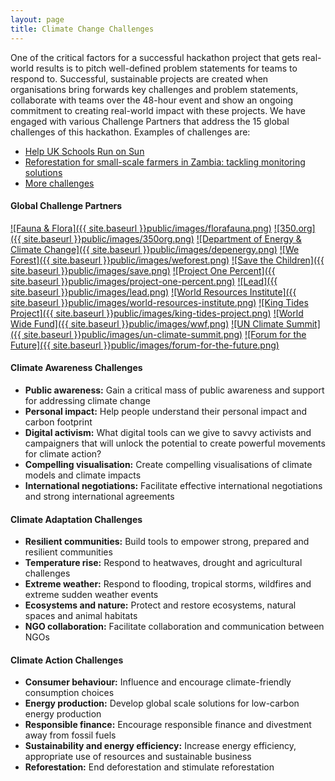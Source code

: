```yaml
---
layout: page
title: Climate Change Challenges
---
```

One of the critical factors for a successful hackathon project that gets real-world results is to pitch well-defined problem statements for teams to respond to. Successful, sustainable projects are created when organisations bring forwards key challenges and problem statements, collaborate with teams over the 48-hour event and show an ongoing commitment to creating real-world impact with these projects. We have engaged with various Challenge Partners that address the 15 global challenges of this hackathon. Examples of challenges are:

- [Help UK Schools Run on Sun](https://geekli.st/hackathon/hack4good-06/idea/53fc72d3a85e9ec10739d867)
- [Reforestation for small-scale farmers in Zambia: tackling monitoring solutions](https://geekli.st/hackathon/hack4good-06/idea/53fb10d049710ef506a8440e)
-  [More challenges](https://geekli.st/hackathon/hack4good-06/?tab=ideas)

#### Global Challenge Partners
[![Fauna & Flora]({{ site.baseurl }}public/images/florafauna.png)](http://www.fauna-flora.org/)
[![350.org]({{ site.baseurl }}public/images/350org.png)](http://350.org/)
[![Department of Energy & Climate Change]({{ site.baseurl }}public/images/depenergy.png)](https://www.gov.uk/government/organisations/department-of-energy-climate-change)
[![We Forest]({{ site.baseurl }}public/images/weforest.png)](http://www.weforest.org/)
[![Save the Children]({{ site.baseurl }}public/images/save.png)](http://www.savethechildren.org.uk/)
[![Project One Percent]({{ site.baseurl }}public/images/project-one-percent.png)](http://projectonepercent.org/)
[![Lead]({{ site.baseurl }}public/images/lead.png)](http://www.lead.org/)
[![World Resources Institute]({{ site.baseurl }}public/images/world-resources-institute.png)](http://www.wri.org/)
[![King Tides Project]({{ site.baseurl }}public/images/king-tides-project.png)](http://kingtides.net/)
[![World Wide Fund]({{ site.baseurl }}public/images/wwf.png)](http://wwf.panda.org/about_our_earth/aboutcc/)
[![UN Climate Summit]({{ site.baseurl }}public/images/un-climate-summit.png)](http://www.un.org/climatechange/summit/)
[![Forum for the Future]({{ site.baseurl }}public/images/forum-for-the-future.png)](http://www.forumforthefuture.org/)


#### Climate Awareness Challenges
* **Public awareness:** Gain a critical mass of public awareness and support for addressing climate change
* **Personal impact:** Help people understand their personal impact and carbon footprint
* **Digital activism:** What digital tools can we give to savvy activists and campaigners that will unlock the potential to create powerful movements for climate action?
* **Compelling visualisation:** Create compelling visualisations of climate models and climate impacts
* **International negotiations:** Facilitate effective international negotiations and strong international agreements

#### Climate Adaptation Challenges
* **Resilient communities:** Build tools to empower strong, prepared and resilient communities
* **Temperature rise:** Respond to heatwaves, drought and agricultural challenges
* **Extreme weather:** Respond to flooding, tropical storms, wildfires and extreme sudden weather events
* **Ecosystems and nature:** Protect and restore ecosystems, natural spaces and animal habitats
* **NGO collaboration:** Facilitate collaboration and communication between NGOs

#### Climate Action Challenges
* **Consumer behaviour:** Influence and encourage climate-friendly consumption choices
* **Energy production:** Develop global scale solutions for low-carbon energy production
* **Responsible finance:** Encourage responsible finance and divestment away from fossil fuels
* **Sustainability and energy efficiency:** Increase energy efficiency, appropriate use of resources and sustainable business
* **Reforestation:** End deforestation and stimulate reforestation

